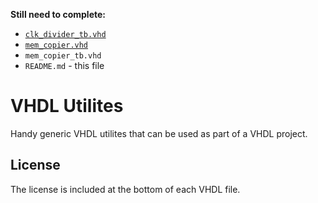 **Still need to complete:**

* [`clk_divider_tb.vhd`](clk_divider_tb.vhd)
* [`mem_copier.vhd`](mem_copier.vhd)
* `mem_copier_tb.vhd`
* `README.md` - this file

# VHDL Utilites

Handy generic VHDL utilites that can be used as part of a VHDL project.

## License

The license is included at the bottom of each VHDL file.
